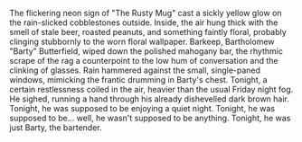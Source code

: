 The flickering neon sign of "The Rusty Mug" cast a sickly yellow glow on the rain-slicked cobblestones outside.  Inside, the air hung thick with the smell of stale beer, roasted peanuts, and something faintly floral, probably clinging stubbornly to the worn floral wallpaper.  Barkeep, Bartholomew "Barty" Butterfield, wiped down the polished mahogany bar, the rhythmic scrape of the rag a counterpoint to the low hum of conversation and the clinking of glasses.  Rain hammered against the small, single-paned windows, mimicking the frantic drumming in Barty's chest. Tonight, a certain restlessness coiled in the air, heavier than the usual Friday night fog.  He sighed, running a hand through his already dishevelled dark brown hair. Tonight, he was supposed to be enjoying a quiet night. Tonight, he was supposed to be... well, he wasn't supposed to be anything. Tonight, he was just Barty, the bartender.
